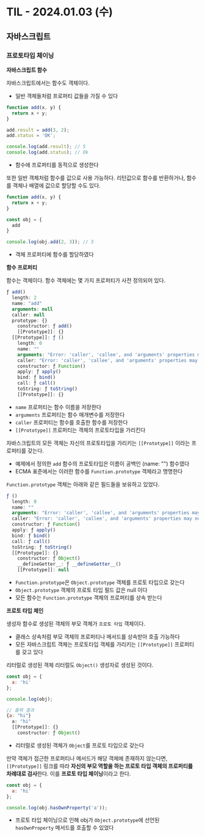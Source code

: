# TIL - 2024.01.03 (수)
## 자바스크립트

### 프로토타입 체이닝
**자바스크립트 함수**

자바스크립트에서는 함수도 객체이다.
- 일반 객체들처럼 프로퍼티 값들을 가질 수 있다

```javascript
function add(x, y) {
  return x + y;
}

add.result = add(3, 2);
add.status = 'OK';

console.log(add.result); // 5
console.log(add.status); // Ok
```
- 함수에 프로퍼티를 동적으로 생성한다

또한 일반 객체처럼 함수를 값으로 사용 가능하다. 리턴값으로 함수를 반환하거나, 함수를 객체나 배열에 값으로 할당할 수도 있다.

```javascript
function add(x, y) {
  return x + y;
}

const obj = {
  add
}

console.log(obj.add(2, 3)); // 5
```
- 객체 프로퍼티에 함수를 할당하였다

**함수 프로퍼티**

함수는 객체이다. 함수 객체에는 몇 가지 프로퍼티가 사전 정의되어 있다.
```javascript
ƒ add()
  length: 2
  name: "add"
  arguments: null
  caller: null
  prototype: {}
    constructor: ƒ add()
    [[Prototype]]: {}
  [[Prototype]]: ƒ ()
    length: 0
    name: ""
    arguments: "Error: 'caller', 'callee', and 'arguments' properties may not be accessed on strict mode functions or the arguments objects for calls to them"
    caller: "Error: 'caller', 'callee', and 'arguments' properties may not be accessed on strict mode functions or the arguments objects for calls to them"
    constructor: ƒ Function()
    apply: ƒ apply()
    bind: ƒ bind()
    call: ƒ call()
    toString: ƒ toString()
    [[Prototype]]: {}
```
- `name` 프로퍼티는 함수 이름을 저장한다
- `arguments` 프로퍼티는 함수 매개변수를 저장한다
- `caller` 프로퍼티는 함수를 호출한 함수를 저장한다
- `[[Prototype]]` 프로퍼티는 객체의 프로토타입을 가리킨다

자바스크립트의 모든 객체는 자신의 프로토타입을 가리키는 `[[Prototype]]` 이라는 프로퍼티를 갖는다.
- 예제에서 정의한 `add` 함수의 프로토타입은 이름이 공백인 (name: "") 함수였다
- ECMA 표준에서는 이러한 함수를 `Function.prototype` 객체라고 명명한다

`Function.prototype` 객체는 아래와 같은 필드들을 보유하고 있었다.

```javascript
ƒ ()
  length: 0
  name: ""
  arguments: "Error: 'caller', 'callee', and 'arguments' properties may not be accessed on strict mode functions or the arguments objects for calls to them"
  caller: "Error: 'caller', 'callee', and 'arguments' properties may not be accessed on strict mode functions or the arguments objects for calls to them"
  constructor: ƒ Function()
  apply: ƒ apply()
  bind: ƒ bind()
  call: ƒ call()
  toString: ƒ toString()
  [[Prototype]]: {}
    constructor: ƒ Object()
    __defineGetter__: ƒ __defineGetter__()
    [[Prototype]]: null
```
- `Function.prototype`은 `Object.prototype` 객체를 프로토 타입으로 갖는다
- `Object.prototype` 객체의 프로토 타입 필드 값은 null 이다
- 모든 함수는 `Function.prototype` 객체의 프로퍼티를 상속 받는다

**프로토 타입 체인**

생성자 함수로 생성된 객체의 부모 객체가 `프로토 타입` 객체이다.
- 클래스 상속처럼 부모 객체의 프로퍼티나 메서드를 상속받아 호출 가능하다
- 모든 자바스크립트 객체는 프로토타입 객체를 가리키는 `[[Prototype]]` 프로퍼티를 갖고 있다

리터럴로 생성된 객체 리터럴도 `Object()` 생성자로 생성된 것이다.
```javascript
const obj = {
  a: 'hi'
};

console.log(obj);

// 출력 결과
{a: "hi"}
  a: "hi"
  [[Prototype]]: {}
    constructor: ƒ Object()
```
- 리터럴로 생성된 객체가 `Object`를 프로토 타입으로 갖는다

만약 객체가 접근한 프로퍼티나 메서드가 해당 객체에 존재하지 않는다면, `[[Prototype]]` 링크를 따라 **자신의 부모 역할을 하는 프로토 타입 객체의 프로퍼티를 차례대로 검사**한다.
이를 **프로토 타입 체이닝**이라고 한다.

```javascript
const obj = {
  a: 'hi'
};

console.log(obj.hasOwnProperty('a'));
```
- 프로토 타입 체이닝으로 인해 obj가 `Object.prototype`에 선언된 `hasOwnProperty` 메서드를 호출할 수 있었다


